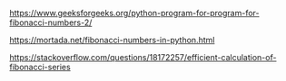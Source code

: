 





https://www.geeksforgeeks.org/python-program-for-program-for-fibonacci-numbers-2/


https://mortada.net/fibonacci-numbers-in-python.html


https://stackoverflow.com/questions/18172257/efficient-calculation-of-fibonacci-series



